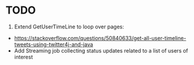 # TODO

1. Extend GetUserTimeLine to loop over pages:
  - https://stackoverflow.com/questions/50840633/get-all-user-timeline-tweets-using-twitter4j-and-java
-  Add Streaming job collecting status updates related to a list of users of interest
